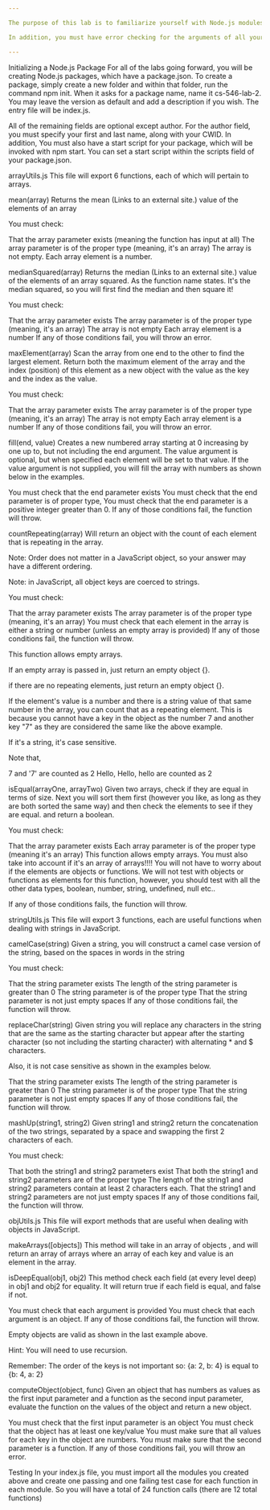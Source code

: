 ```yaml
---

The purpose of this lab is to familiarize yourself with Node.js modules and further your understanding of JavaScript syntax.

In addition, you must have error checking for the arguments of all your functions. If an argument fails error checking, you should throw a string describing which argument was wrong, and what went wrong. You can read more about error handling on the MDN (Links to an external site.).

---
```


Initializing a Node.js Package
For all of the labs going forward, you will be creating Node.js packages, which have a package.json. To create a package, simply create a new folder and within that folder, run the command npm init. When it asks for a package name, name it cs-546-lab-2. You may leave the version as default and add a description if you wish. The entry file will be index.js.

All of the remaining fields are optional except author. For the author field, you must specify your first and last name, along with your CWID. In addition, You must also have a start script for your package, which will be invoked with npm start. You can set a start script within the scripts field of your package.json.


arrayUtils.js
This file will export 6 functions, each of which will pertain to arrays.

mean(array)
Returns the mean (Links to an external site.) value of the elements of an array

You must check:

That the array parameter exists (meaning the function has input at all)
The array parameter is of the proper type (meaning, it's an array)
The array is not empty.
Each array element is a number.

medianSquared(array)
Returns the median (Links to an external site.) value of the elements of an array squared. As the function name states.  It's the median squared, so you will first find the median and then square it!

You must check:

That the array parameter exists
The array parameter is of the proper type (meaning, it's an array)
The array is not empty
Each array element is a number
If any of those conditions fail, you will throw an error.


maxElement(array)
Scan the array from one end to the other to find the largest element. Return both the maximum element of the array and the index (position) of this element as a new object with the value as the key and the index as the value. 

You must check:

That the array parameter exists
The array parameter is of the proper type (meaning, it's an array)
The array is not empty
Each array element is a number
If any of those conditions fail, you will throw an error.

fill(end, value)
Creates a new numbered array starting at 0 increasing by one up to, but not including the end argument. The value argument is optional, but when specified each element will be set to that value. If the value argument is not supplied, you will fill the array with numbers as shown below in the examples. 

You must check that the end parameter exists
You must check that the end parameter is of proper type,
You must check that the end parameter is a positive integer greater than 0.
If any of those conditions fail, the function will throw.

countRepeating(array)
Will return an object with the count of each element that is repeating in the array.

Note: Order does not matter in a JavaScript object, so your answer may have a different ordering.

Note: in JavaScript, all object keys are coerced to strings. 


You must check:

That the array parameter exists
The array parameter is of the proper type (meaning, it's an array)
You must check that each element in the array is either a string or number (unless an empty array is provided)
If any of those conditions fail, the function will throw.

This function allows empty arrays.

If an empty array is passed in, just return an empty object {}.  

if there are no repeating elements, just return an empty object {}.

If the element's value is a number and there is a string value of that same number in the array, you can count that as a repeating element. This is because you cannot have a key in the object as the number 7 and another key "7" as they are considered the same like the above example. 

If it's a string, it's case sensitive. 

Note that,

7 and '7' are counted as 2
Hello, Hello, hello are counted as 2 


isEqual(arrayOne, arrayTwo)
Given two arrays,   check if they are equal in terms of size. Next you will sort them first (however you like, as long as they are both sorted the same way) and then check the elements to see if they are equal. and return a boolean. 

You must check:

That the array parameter exists
Each array parameter is of the proper type (meaning it's an array)
This function allows empty arrays. You must also take into account if it's an array of arrays!!!!  You will not have to worry about if the elements are objects or functions.  We will not test with objects or functions as elements for this function, however, you should test with all the other data types, boolean, number, string, undefined, null etc..

If any of those conditions fails, the function will throw.


stringUtils.js
This file will export 3 functions, each are useful functions when dealing with strings in JavaScript.

camelCase(string)
Given a string, you will construct a camel case version of the string, based on the spaces in words in the string

You must check:

That the string parameter exists
The length of the string parameter is greater than 0
The string parameter is of the proper type
That the string parameter is not just empty spaces
If any of those conditions fail, the function will throw.


replaceChar(string)
Given string you will replace any characters in the string  that are the same as the starting character but appear after the starting character (so not including the starting character) with alternating * and $ characters.  

Also, it is not case sensitive as shown in the examples below. 

That the string  parameter exists
The length of the string parameter is greater than 0
The string parameter is of the proper type
That the string  parameter is not just empty spaces
If any of those conditions fail, the function will throw.


mashUp(string1, string2)
Given string1 and string2 return the concatenation of the two strings, separated by a space  and swapping the first 2 characters of each. 

You must check:

That both the string1 and string2 parameters exist
That both the string1 and string2 parameters are of the proper type
The length of the string1 and string2 parameters contain at least 2 characters each.
That the string1 and string2 parameters are not just empty spaces
If any of those conditions fail, the function will throw.

objUtils.js
This file will export methods that are useful when dealing with objects in JavaScript.

makeArrays([objects])
This method will take in an array of objects , and will return an array of arrays where an array of each key and value is an element in the array. 


isDeepEqual(obj1, obj2)
This method check each field (at every level deep) in obj1 and obj2 for equality. It will return true if each field is equal, and false if not.


You must check that each argument is provided
You must check that each argument is an object. 
If any of those conditions fail, the function will throw.

Empty objects are valid as shown in the last example above. 

Hint: You will need to use recursion.  

Remember: The order of the keys is not important so: {a: 2, b: 4} is equal to {b: 4, a: 2}

computeObject(object, func)
Given an object that has numbers as values as the first input parameter and a function as the second input parameter, evaluate the function on the values of the object and return a new object.

You must check that the first input parameter is an object
You must check that the object has at least one key/value
You must make sure that all values for each key in the object are numbers.
You must make sure that the second parameter is a function.
If any of those conditions fail, you will throw an error. 

Testing
In your index.js file, you must import all the modules you created above and create one passing and one failing test case for each function in each module. So you will have a total of 24 function calls (there are 12 total functions)

